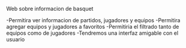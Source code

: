 Web sobre informacion de basquet

-Permitira ver informacion de partidos, jugadores y equipos
-Permitira agregar equipos y jugadores a favoritos
-Permitiria el filtrado tanto de equipos como de jugadores
-Tendremos una interfaz amigable con el usuario

